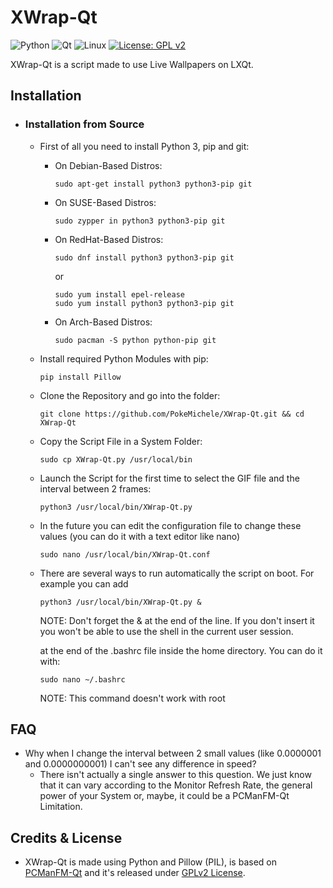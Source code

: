 # XWrap-Qt
![Python](https://img.shields.io/badge/python-3670A0?style=for-the-badge&logo=python&logoColor=ffdd54) ![Qt](https://img.shields.io/badge/Qt-%23217346.svg?style=for-the-badge&logo=Qt&logoColor=white) ![Linux](https://img.shields.io/badge/Linux-FCC624?style=for-the-badge&logo=linux&logoColor=black) [![License: GPL v2](https://img.shields.io/badge/License-GPL_v2-blue.svg)](https://www.gnu.org/licenses/old-licenses/gpl-2.0.en.html)

XWrap-Qt is a script made to use Live Wallpapers on LXQt.

## Installation
- ### Installation from Source
    - First of all you need to install Python 3, pip and git:
        - On Debian-Based Distros:
            ```
            sudo apt-get install python3 python3-pip git
            ```
        - On SUSE-Based Distros:
            ```
            sudo zypper in python3 python3-pip git
            ```
        - On RedHat-Based Distros:
            ```
            sudo dnf install python3 python3-pip git
            ```
             or
            ```
            sudo yum install epel-release
            sudo yum install python3 python3-pip git
            ```
        - On Arch-Based Distros:
            ```
            sudo pacman -S python python-pip git
            ```
     - Install required Python Modules with pip:
        ```
        pip install Pillow
        ```
     - Clone the Repository and go into the folder:
        ```
        git clone https://github.com/PokeMichele/XWrap-Qt.git && cd XWrap-Qt
        ```
     - Copy the Script File in a System Folder:
        ```
        sudo cp XWrap-Qt.py /usr/local/bin
        ```
     - Launch the Script for the first time to select the GIF file and the interval between 2 frames:
        ```
        python3 /usr/local/bin/XWrap-Qt.py
        ```
     - In the future you can edit the configuration file to change these values (you can do it with a text editor like nano)
        ```
        sudo nano /usr/local/bin/XWrap-Qt.conf
        ```
     - There are several ways to run automatically the script on boot. For example you can add
        ```
        python3 /usr/local/bin/XWrap-Qt.py &
        ```
        NOTE: Don't forget the & at the end of the line. If you don't insert it you won't be able to use the shell in the current user session.
        
        at the end of the .bashrc file inside the home directory. You can do it with:
        ```
        sudo nano ~/.bashrc
        ```
        NOTE: This command doesn't work with root
## FAQ
- Why when I change the interval between 2 small values (like 0.0000001 and 0.0000000001) I can't see any difference in speed?
    - There isn't actually a single answer to this question. We just know that it can vary according to the Monitor Refresh Rate, the general power of your System or, maybe, it could be a PCManFM-Qt Limitation.
## Credits & License
 - XWrap-Qt is made using Python and Pillow (PIL), is based on [PCManFM-Qt](https://github.com/lxqt/pcmanfm-qt) and it's released under [GPLv2 License](https://www.gnu.org/licenses/old-licenses/gpl-2.0.en.html).

